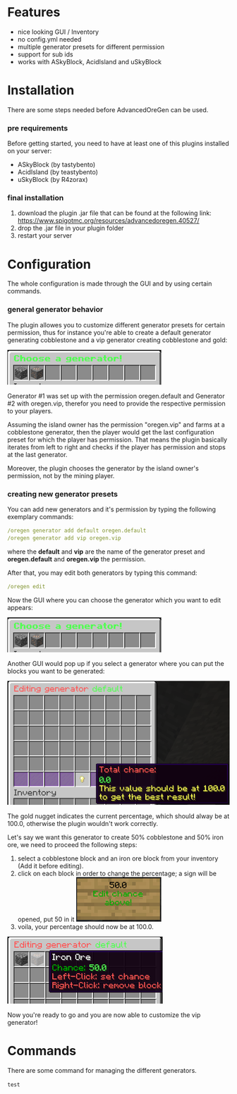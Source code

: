 <!-- TITLE: Advanced Ore Gen -->
<!-- SUBTITLE: A simple way to change the ore generator! -->

# Features
* nice looking GUI / Inventory
* no config.yml needed
* multiple generator presets for different permission
* support for sub ids
* works with ASkyBlock, AcidIsland and uSkyBlock
# Installation

There are some steps needed before AdvancedOreGen can be used.

### pre requirements

Before getting started, you need to have at least one of this plugins installed on your server:
* ASkyBlock (by tastybento)
* AcidIsland (by teastybento)
* uSkyBlock (by R4zorax)

### final installation

1. download the plugin .jar file that can be found at the following link:  https://www.spigotmc.org/resources/advancedoregen.40527/
2. drop the .jar file in your plugin folder
3. restart your server

# Configuration
The whole configuration is made through the GUI and by using certain commands.

### general generator behavior

The plugin allowes you to customize different generator presets for certain permission, thus for instance you're able to create a default generator generating cobblestone and a vip generator creating cobblestone and gold:

![H 1504395406 3250698 9 Cf 0106826](/uploads/h-1504395406-3250698-9-cf-0106826.png "H 1504395406 3250698 9 Cf 0106826")

Generator #1 was set up with the permission oregen.default and Generator #2 with oregen.vip, therefor you need to provide the respective permission to your players.

Assuming the island owner has the permission "oregen.vip" and farms at a cobblestone generator, then the player would get the last configuration preset for which the player has permission.
That means the plugin basically iterates from left to right and checks if the player has permission and stops at the last generator.

Moreover, the plugin chooses the generator by the island owner's permission, not by the mining player.

### creating new generator presets

You can add new generators and it's permission by typing the following exemplary commands:

```yaml
/oregen generator add default oregen.default
/oregen generator add vip oregen.vip
```

where the **default** and **vip** are the name of the generator preset and **oregen.default** and **oregen.vip** the permission.

After that, you may edit both generators by typing this command:

```yaml
/oregen edit
```

Now the GUI where you can choose the generator which you want to edit appears:

![H 1504395406 3250698 9 Cf 0106826](/uploads/h-1504395406-3250698-9-cf-0106826.png "H 1504395406 3250698 9 Cf 0106826")

Another GUI would pop up if you select a generator where you can put the blocks you want to be generated:

![H 1504396566 4427302 49223 Adfd 7](/uploads/h-1504396566-4427302-49223-adfd-7.png "H 1504396566 4427302 49223 Adfd 7")

The gold nugget indicates the current percentage, which should alway be at 100.0, otherwise the plugin wouldn't work correctly.

Let's say we want this generator to create 50% cobblestone and 50% iron ore, we need to proceed the following steps:
1. select a cobblestone block and an iron ore block from your inventory (Add it before editing).
2. click on each block in order to change the percentage; a sign will be opened, put 50 in it 
![H 1504396945 2740433 76972 C 1346](/uploads/h-1504396945-2740433-76972-c-1346.png "H 1504396945 2740433 76972 C 1346")
3. voila, your percentage should now be at 100.0.

![H 1504397137 2180880 3842 Fcdf 83](/uploads/h-1504397137-2180880-3842-fcdf-83.png "H 1504397137 2180880 3842 Fcdf 83")

Now you're ready to go and you are now able to customize the vip generator!


# Commands
There are some command for managing the different generators.

`test`














